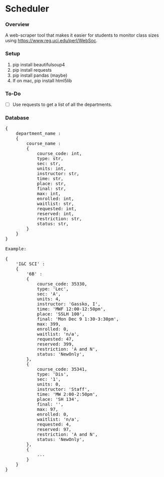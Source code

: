 # Scheduler

### Overview
A web-scraper tool that makes it easier for students to monitor class sizes using https://www.reg.uci.edu/perl/WebSoc.

### Setup
1. pip install beautifulsoup4
2. pip install requests
3. pip install pandas (maybe)
4. If on mac, pip install html5lib

### To-Do
- [ ] Use requests to get a list of all the departments.

### Database
<pre>
{
    department_name : 
    {
        course_name : 
        {
            course_code: int,
            type: str,
            sec: str,
            units: int,
            instructor: str,
            time: str,
            place: str,
            final: str,
            max: int,
            enrolled: int,
            waitlist: str,
            requested: int,
            reserved: int,
            restriction: str,
            status: str,
        }
    }
}

Example:

{
    'I&C SCI' : 
    {
        '6B' : 
        {
            course_code: 35330,
            type: 'Lec',
            sec: 'A',
            units: 4,
            instructor: 'Gassko, I',
            time: 'MWF 12:00-12:50pm',
            place: 'SSLH 100',
            final: 'Mon Dec 9 1:30-3:30pm',
            max: 399,
            enrolled: 0,
            waitlist: 'n/a',
            requested: 47,
            reserved: 399,
            restriction: 'A and N',
            status: 'NewOnly',
        },
        {
            course_code: 35341,
            type: 'Dis',
            sec: '1',
            units: 0,
            instructor: 'Staff',
            time: 'MW 2:00-2:50pm',
            place: 'SH 134',
            final: '',
            max: 97,
            enrolled: 0,
            waitlist: 'n/a',
            requested: 4,
            reserved: 97,
            restriction: 'A and N',
            status: 'NewOnly',
        },
        {
            ...
        }
    }
}
</pre>

